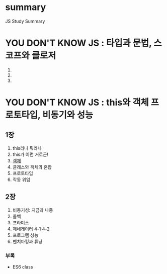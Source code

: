 # summary
JS Study Summary

# YOU DON'T KNOW JS : 타입과 문법, 스코프와 클로저
1.
2.
3.

# YOU DON'T KNOW JS : this와 객체 프로토타입, 비동기와 성능

## 1장
1. this라나 뭐라나
2. this가 이런 거로군!
3. [객체]('YOU-DONT-KNOW-JS-1/Chapter3.md)
4. 클래스와 객체의 혼합
5. 프로토타입
6. 작동 위임

## 2장
1. 비동기성: 지금과 나중
2. 콜백
3. 프라미스
4. 제네레이터 4-1 4-2
5. 프로그램 성능
6. 벤치마킹과 튜닝

### 부록
- ES6 class

